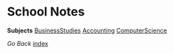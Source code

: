 # School Notes

**Subjects**
[BusinessStudies](BusinessStudies.md)
[Accounting](Accounting.md)
[ComputerScience](ComputerScience.md)

*Go Back*
[index](index.md)
